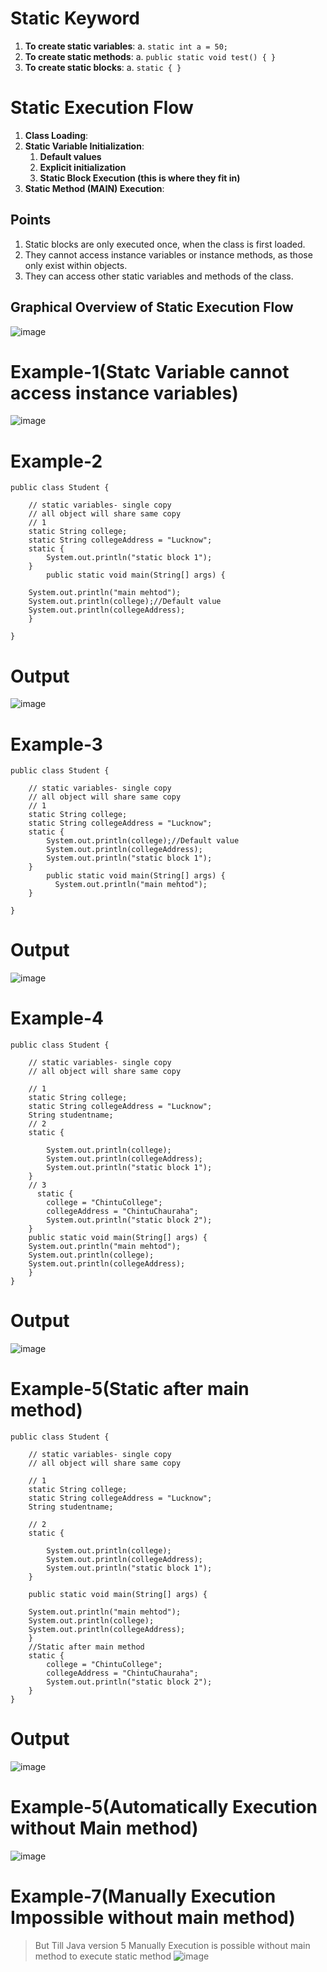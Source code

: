 # Static Keyword

1. **To create static variables**:
   a. `static int a = 50;`
2. **To create static methods**:
   a. `public static void test() { }`
3. **To create static blocks**:
   a. `static { }`

# Static Execution Flow

1. **Class Loading**:
2. **Static Variable Initialization**:
     1. **Default values**
     2. **Explicit initialization**
     3. **Static Block Execution (this is where they fit in)**
3. **Static Method (MAIN) Execution**:

## Points
1. Static blocks are only executed once, when the class is first loaded.
2. They cannot access instance variables or instance methods, as those only exist within objects.
3. They can access other static variables and methods of the class.
## Graphical Overview of Static Execution Flow
![image](https://github.com/user-attachments/assets/474a0df4-ae26-471e-8b48-8f8cdd0c187d)
# Example-1(Statc Variable cannot access instance variables)
![image](https://github.com/user-attachments/assets/4b619162-8b82-4293-a683-dacf033370d9)
# Example-2
```
public class Student {

    // static variables- single copy
    // all object will share same copy
    // 1
    static String college;
    static String collegeAddress = "Lucknow";
    static {
        System.out.println("static block 1");
    }
        public static void main(String[] args) {

    System.out.println("main mehtod");
    System.out.println(college);//Default value
    System.out.println(collegeAddress);
    }
    
}
```
# Output
![image](https://github.com/user-attachments/assets/95263963-bd60-4865-b4ae-da8bf9a60fa0)

# Example-3
```
public class Student {

    // static variables- single copy
    // all object will share same copy
    // 1
    static String college;
    static String collegeAddress = "Lucknow";
    static {
        System.out.println(college);//Default value
        System.out.println(collegeAddress);
        System.out.println("static block 1");
    }
        public static void main(String[] args) {
          System.out.println("main mehtod");
    }
    
}
```
# Output
![image](https://github.com/user-attachments/assets/761d80a8-6621-43cf-a64c-1c591bed5b68)
# Example-4
```
public class Student {

    // static variables- single copy
    // all object will share same copy

    // 1
    static String college;
    static String collegeAddress = "Lucknow";
    String studentname;
    // 2
    static {

        System.out.println(college);
        System.out.println(collegeAddress);
        System.out.println("static block 1");
    }
    // 3
      static {
        college = "ChintuCollege";
        collegeAddress = "ChintuChauraha";
        System.out.println("static block 2");
    }
    public static void main(String[] args) {
    System.out.println("main mehtod");
    System.out.println(college);
    System.out.println(collegeAddress);
    }
}
```
# Output
![image](https://github.com/user-attachments/assets/b7204503-0608-481f-a838-d1c9da3d3bda)
# Example-5(Static after main method)
```
public class Student {

    // static variables- single copy
    // all object will share same copy

    // 1
    static String college;
    static String collegeAddress = "Lucknow";
    String studentname;

    // 2
    static {

        System.out.println(college);
        System.out.println(collegeAddress);
        System.out.println("static block 1");
    }

    public static void main(String[] args) {

    System.out.println("main mehtod");
    System.out.println(college);
    System.out.println(collegeAddress);
    }
    //Static after main method
    static {
        college = "ChintuCollege";
        collegeAddress = "ChintuChauraha";
        System.out.println("static block 2");
    }
}
```
# Output
![image](https://github.com/user-attachments/assets/3f8b6ce1-486d-49d5-95c6-2a263ca9aa8a)
# Example-5(Automatically Execution without Main method)
![image](https://github.com/user-attachments/assets/3a772993-dea4-4b77-91ff-c6002a3b6846)
# Example-7(Manually Execution Impossible without main method)
> But Till Java version 5 Manually Execution is possible without main method to execute static method
![image](https://github.com/user-attachments/assets/7e823090-bf90-496e-b209-2ce0412090c0)
